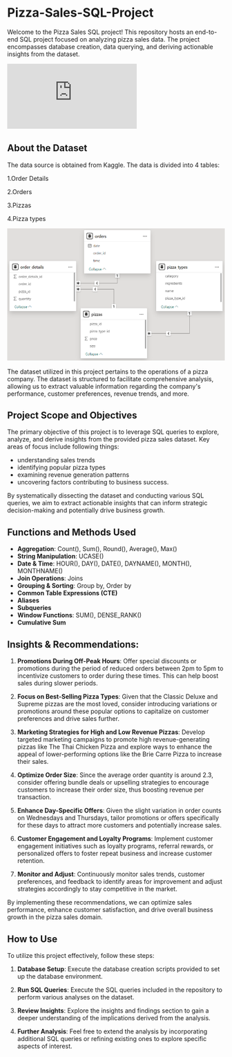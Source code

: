 # Pizza-Sales-SQL-Project

Welcome to the Pizza Sales SQL project! This repository hosts an end-to-end SQL project focused on analyzing pizza sales data. The project encompasses database creation, data querying, and deriving actionable insights from the dataset.

![Presentation](https://github.com/RajashreeGavali/Pizza-Sales-SQL-Project/blob/main/PizzaSalesSQLProjectPresentation.pdf)

## About the Dataset
The data source is obtained from Kaggle.
The data is divided into 4 tables:

1.Order Details

2.Orders

3.Pizzas

4.Pizza types

![ModelView](https://github.com/RajashreeGavali/Pizza-Sales-SQL-Project/blob/main/pizza_sales/PizzaSalesModelview.png)

The dataset utilized in this project pertains to the operations of a pizza company. The dataset is structured to facilitate comprehensive analysis, allowing us to extract valuable information regarding the company's performance, customer preferences, revenue trends, and more.

## Project Scope and Objectives

The primary objective of this project is to leverage SQL queries to explore, analyze, and derive insights from the provided pizza sales dataset. 
Key areas of focus include following things: 
- understanding sales trends
- identifying popular pizza types
- examining revenue generation patterns
- uncovering factors contributing to business success.
  
By systematically dissecting the dataset and conducting various SQL queries, we aim to extract actionable insights that can inform strategic decision-making and potentially drive business growth.

## Functions and Methods Used

- **Aggregation**: Count(), Sum(), Round(), Average(), Max()
- **String Manipulation**: UCASE()
- **Date & Time**: HOUR(), DAY(), DATE(), DAYNAME(), MONTH(), MONTHNAME()
- **Join Operations**: Joins
- **Grouping & Sorting**: Group by, Order by
- **Common Table Expressions (CTE)**
- **Aliases**
- **Subqueries**
- **Window Functions**: SUM(), DENSE_RANK()
- **Cumulative Sum**

## Insights & Recommendations:

1. **Promotions During Off-Peak Hours**: Offer special discounts or promotions during the period of reduced orders between 2pm to 5pm to incentivize customers to order during these times. This can help boost sales during slower periods.

2. **Focus on Best-Selling Pizza Types**: Given that the Classic Deluxe and Supreme pizzas are the most loved, consider introducing variations or promotions around these popular options to capitalize on customer preferences and drive sales further.

3. **Marketing Strategies for High and Low Revenue Pizzas**: Develop targeted marketing campaigns to promote high revenue-generating pizzas like The Thai Chicken Pizza and explore ways to enhance the appeal of lower-performing options like the Brie Carre Pizza to increase their sales.

4. **Optimize Order Size**: Since the average order quantity is around 2.3, consider offering bundle deals or upselling strategies to encourage customers to increase their order size, thus boosting revenue per transaction.

5. **Enhance Day-Specific Offers**: Given the slight variation in order counts on Wednesdays and Thursdays, tailor promotions or offers specifically for these days to attract more customers and potentially increase sales.

6. **Customer Engagement and Loyalty Programs**: Implement customer engagement initiatives such as loyalty programs, referral rewards, or personalized offers to foster repeat business and increase customer retention.

7. **Monitor and Adjust**: Continuously monitor sales trends, customer preferences, and feedback to identify areas for improvement and adjust strategies accordingly to stay competitive in the market.

By implementing these recommendations, we can optimize sales performance, enhance customer satisfaction, and drive overall business growth in the pizza sales domain.

## How to Use

To utilize this project effectively, follow these steps:

1. **Database Setup**: Execute the database creation scripts provided to set up the database environment.

2. **Run SQL Queries**: Execute the SQL queries included in the repository to perform various analyses on the dataset.

3. **Review Insights**: Explore the insights and findings section to gain a deeper understanding of the implications derived from the analysis.

4. **Further Analysis**: Feel free to extend the analysis by incorporating additional SQL queries or refining existing ones to explore specific aspects of interest.
